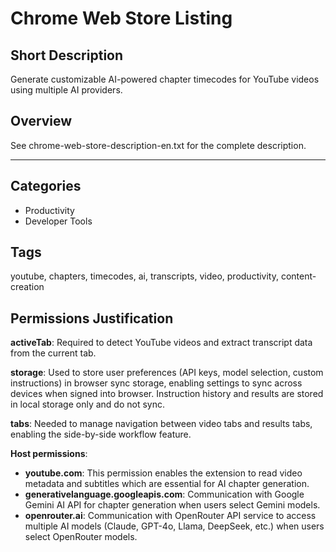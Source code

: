 # Chrome Web Store Listing

## Short Description
Generate customizable AI-powered chapter timecodes for YouTube videos using multiple AI providers.

## Overview
See chrome-web-store-description-en.txt for the complete description.

---

## Categories
- Productivity
- Developer Tools

## Tags
youtube, chapters, timecodes, ai, transcripts, video, productivity, content-creation

## Permissions Justification

**activeTab**: Required to detect YouTube videos and extract transcript data from the current tab.

**storage**: Used to store user preferences (API keys, model selection, custom instructions) in browser sync storage, enabling settings to sync across devices when signed into browser. Instruction history and results are stored in local storage only and do not sync.

**tabs**: Needed to manage navigation between video tabs and results tabs, enabling the side-by-side workflow feature.

**Host permissions**:
- **youtube.com**: This permission enables the extension to read video metadata and subtitles which are essential for AI chapter generation.
- **generativelanguage.googleapis.com**: Communication with Google Gemini AI API for chapter generation when users select Gemini models.
- **openrouter.ai**: Communication with OpenRouter API service to access multiple AI models (Claude, GPT-4o, Llama, DeepSeek, etc.) when users select OpenRouter models.
